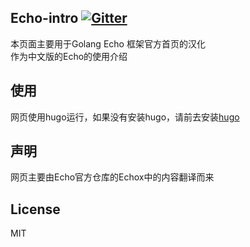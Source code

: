 ## Echo-intro [![Gitter](https://badges.gitter.im/Laily123/echo-intro.svg)](https://gitter.im/Laily123/echo-intro?utm_source=badge&utm_medium=badge&utm_campaign=pr-badge)
本页面主要用于Golang Echo 框架官方首页的汉化  
作为中文版的Echo的使用介绍

## 使用
网页使用hugo运行，如果没有安装hugo，请前去安装[hugo](https://gohugo.io/)

## 声明
网页主要由Echo官方仓库的Echox中的内容翻译而来

## License
MIT
